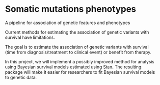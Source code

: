 # Somatic mutations phenotypes

A pipeline for association of genetic features and phenotypes

Current methods for estimating the association of genetic variants with survival have limitations.

The goal is to estimate the association of genetic variants with survival (time from diagnosis/treatment to clinical event) or benefit from therapy.

In this project, we will implement a possibly improved method for analysis using Bayesian survival models estimated using Stan. The resulting package will make it easier for researchers to fit Bayesian survival models to genetic data.
